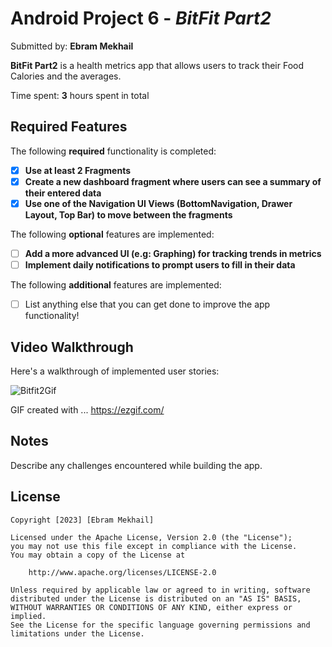 # Android Project 6 - *BitFit Part2*

Submitted by: **Ebram Mekhail**

**BitFit Part2** is a health metrics app that allows users to track their Food Calories and the averages.



Time spent: **3** hours spent in total

## Required Features

The following **required** functionality is completed:

- [x] **Use at least 2 Fragments**
- [x] **Create a new dashboard fragment where users can see a summary of their entered data**
- [x] **Use one of the Navigation UI Views (BottomNavigation, Drawer Layout, Top Bar) to move between the fragments**

The following **optional** features are implemented:

- [ ] **Add a more advanced UI (e.g: Graphing) for tracking trends in metrics**
- [ ] **Implement daily notifications to prompt users to fill in their data**

The following **additional** features are implemented:

- [ ] List anything else that you can get done to improve the app functionality!

## Video Walkthrough

Here's a walkthrough of implemented user stories:

![Bitfit2Gif](https://github.com/EbramMekhail/BitfitPart2/assets/84204243/df364dbd-29c2-49ba-87bd-c678a4e2f6c3)

<!-- Replace this with whatever GIF tool you used! -->
GIF created with ...
https://ezgif.com/

## Notes

Describe any challenges encountered while building the app.

## License

    Copyright [2023] [Ebram Mekhail]

    Licensed under the Apache License, Version 2.0 (the "License");
    you may not use this file except in compliance with the License.
    You may obtain a copy of the License at

        http://www.apache.org/licenses/LICENSE-2.0

    Unless required by applicable law or agreed to in writing, software
    distributed under the License is distributed on an "AS IS" BASIS,
    WITHOUT WARRANTIES OR CONDITIONS OF ANY KIND, either express or implied.
    See the License for the specific language governing permissions and
    limitations under the License.
